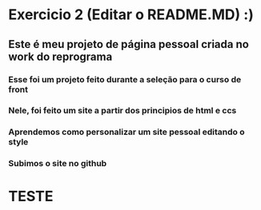 # Exercicio 2 (Editar o README.MD) :)
## Este é meu projeto de página pessoal criada no work do reprograma
### Esse foi um projeto feito durante a seleção para o curso de front
### Nele, foi feito um site a partir dos principios de html e ccs
### Aprendemos como personalizar um site pessoal editando o style
### Subimos o site no github 
# TESTE
